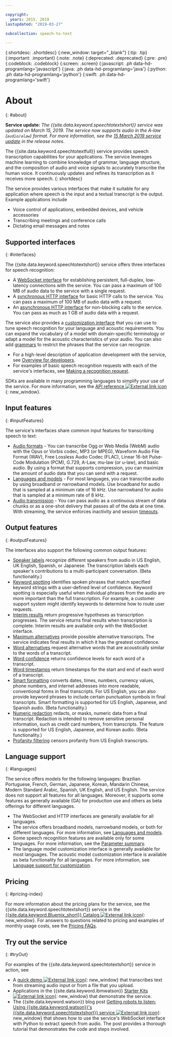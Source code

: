 ```yaml
---

copyright:
  years: 2015, 2019
lastupdated: "2019-03-27"

subcollection: speech-to-text

---
```


{:shortdesc: .shortdesc}
{:new_window: target="_blank"}
{:tip: .tip}
{:important: .important}
{:note: .note}
{:deprecated: .deprecated}
{:pre: .pre}
{:codeblock: .codeblock}
{:screen: .screen}
{:javascript: .ph data-hd-programlang='javascript'}
{:java: .ph data-hd-programlang='java'}
{:python: .ph data-hd-programlang='python'}
{:swift: .ph data-hd-programlang='swift'}

# About
{: #about}

**Service update:** *The {{site.data.keyword.speechtotextshort}} service was updated on March 15, 2019. The service now supports audio in the A-law (`audio/alaw`) format. For more information, see the [15 March 2019 service update](/docs/services/speech-to-text/release-notes.html#March2019c) in the release notes*.

The {{site.data.keyword.speechtotextfull}} service provides speech transcription capabilities for your applications. The service leverages machine learning to combine knowledge of grammar, language structure, and the composition of audio and voice signals to accurately transcribe the human voice. It continuously updates and refines its transcription as it receives more speech.
{: shortdesc}

The service provides various interfaces that make it suitable for any application where speech is the input and a textual transcript is the output. Example applications include

-   Voice control of applications, embedded devices, and vehicle accessories
-   Transcribing meetings and conference calls
-   Dictating email messages and notes

## Supported interfaces
{: #interfaces}

The {{site.data.keyword.speechtotextshort}} service offers three interfaces for speech recognition:

-   A [WebSocket interface](/docs/services/speech-to-text/websockets.html) for establishing persistent, full-duplex, low-latency connections with the service. You can pass a maximum of 100 MB of audio data to the service with a single request.
-   A [synchronous HTTP interface](/docs/services/speech-to-text/http.html) for basic HTTP calls to the service. You can pass a maximum of 100 MB of audio data with a request.
-   An [asynchronous HTTP interface](/docs/services/speech-to-text/async.html) for non-blocking calls to the service. You can pass as much as 1 GB of audio data with a request.

The service also provides a [customization interface](/docs/services/speech-to-text/custom.html) that you can use to tune speech recognition for your language and acoustic requirements. You can expand the vocabulary of a model with domain-specific terminology or adapt a model for the acoustic characteristics of your audio. You can also add [grammars](/docs/services/speech-to-text/grammar.html) to restrict the phrases that the service can recognize.

-   For a high-level description of application development with the service, see [Overview for developers](/docs/services/speech-to-text/developer-overview.html).
-   For examples of basic speech recognition requests with each of the service's interfaces, see [Making a recognition request](/docs/services/speech-to-text/basic-request.html).

SDKs are available in many programming languages to simplify your use of the service. For more information, see the [API reference ![External link icon](../../icons/launch-glyph.svg "External link icon")](https://{DomainName}/apidocs/speech-to-text){: new_window}.

## Input features
{: #inputFeatures}

The service's interfaces share common input features for transcribing speech to text:

-   [Audio formats](/docs/services/speech-to-text/audio-formats.html) - You can transcribe Ogg or Web Media (WebM) audio with the Opus or Vorbis codec, MP3 (or MPEG), Waveform Audio File Format (WAV), Free Lossless Audio Codec (FLAC), Linear 16-bit Pulse-Code Modulation (PCM), G.729, A-Law, mu-law (or u-law), and basic audio. By using a format that supports compression, you can maximize the amount of audio data that you can send with a request.
-   [Languages and models](/docs/services/speech-to-text/models.html) - For most languages, you can transcribe audio by using broadband or narrowband models. Use broadband for audio that is sampled at a minimum rate of 16 kHz. Use narrowband for audio that is sampled at a minimum rate of 8 kHz.
-   [Audio transmission](/docs/services/speech-to-text/input.html#transmission) - You can pass audio as a continuous stream of data chunks or as a one-shot delivery that passes all of the data at one time. With streaming, the service enforces inactivity and session [timeouts](/docs/services/speech-to-text/input.html#timeouts).

## Output features
{: #outputFeatures}

The interfaces also support the following common output features:

-   [Speaker labels](/docs/services/speech-to-text/output.html#speaker_labels) recognize different speakers from audio in US English, UK English, Spanish, or Japanese. The transcription labels each speaker's contributions to a multi-participant conversation. (Beta functionality.)
-   [Keyword spotting](/docs/services/speech-to-text/output.html#keyword_spotting) identifies spoken phrases that match specified keyword strings with a user-defined level of confidence. Keyword spotting is especially useful when individual phrases from the audio are more important than the full transcription. For example, a customer support system might identify keywords to determine how to route user requests.
-   [Interim results](/docs/services/speech-to-text/output.html#interim) return progressive hypotheses as transcription progresses. The service returns final results when transcription is complete. Interim results are available only with the WebSocket interface.
-   [Maximum alternatives](/docs/services/speech-to-text/output.html#max_alternatives) provide possible alternative transcripts. The service indicates final results in which it has the greatest confidence.
-   [Word alternatives](/docs/services/speech-to-text/output.html#word_alternatives) request alternative words that are acoustically similar to the words of a transcript.
-   [Word confidence](/docs/services/speech-to-text/output.html#word_confidence) returns confidence levels for each word of a transcript.
-   [Word timestamps](/docs/services/speech-to-text/output.html#word_timestamps) return timestamps for the start and end of each word of a transcript.
-   [Smart formatting](/docs/services/speech-to-text/output.html#smart_formatting) converts dates, times, numbers, currency values, phone numbers, and internet addresses into more readable, conventional forms in final transcripts. For US English, you can also provide keyword phrases to include certain punctuation symbols in final transcripts. Smart formatting is supported for US English, Japanese, and Spanish audio. (Beta functionality.)
-   [Numeric redaction](/docs/services/speech-to-text/output.html#redaction) redacts, or masks, numeric data from a final transcript. Redaction is intended to remove sensitive personal information, such as credit card numbers, from transcripts. The feature is supported for US English, Japanese, and Korean audio. (Beta functionality.)
-   [Profanity filtering](/docs/services/speech-to-text/output.html#profanity_filter) censors profanity from US English transcripts.

## Language support
{: #languages}

The service offers models for the following languages: Brazilian Portuguese, French, German, Japanese, Korean, Mandarin Chinese, Modern Standard Arabic, Spanish, UK English, and US English. The service does not support all features for all languages. Moreover, it supports some features as generally available (GA) for production use and others as beta offerings for different languages.

-   The WebSocket and HTTP interfaces are generally available for all languages.
-   The service offers broadband models, narrowband models, or both for different languages. For more information, see [Languages and models](/docs/services/speech-to-text/models.html).
-   Some speech recognition features are available only for some languages. For more information, see the [Parameter summary](/docs/services/speech-to-text/summary.html).
-   The language model customization interface is generally available for most languages. The acoustic model customization interface is available as beta functionality for all languages. For more information, see [Language support for customization](/docs/services/speech-to-text/custom.html#languageSupport).

## Pricing
{: #pricing-index}

For more information about the pricing plans for the service, see the {{site.data.keyword.speechtotextshort}} service in the [{{site.data.keyword.Bluemix_short}} Catalog ![External link icon](../../icons/launch-glyph.svg "External link icon")](https://{DomainName}/catalog/services/speech-to-text){: new_window}. For answers to questions related to pricing and examples of monthly usage costs, see the [Pricing FAQs](/docs/services/speech-to-text/faq-pricing.html).

## Try out the service
{: #tryOut}

For examples of the {{site.data.keyword.speechtotextshort}} service in action, see

-   A [quick demo ![External link icon](../../icons/launch-glyph.svg "External link icon")](https://speech-to-text-demo.ng.bluemix.net/){: new_window} that transcribes text from streaming audio input or from a file that you upload.
-   Applications in the {{site.data.keyword.ibmwatson}} [Starter Kits ![External link icon](../../icons/launch-glyph.svg "External link icon")](http://www.ibm.com/watson/developercloud/starter-kits.html){: new_window} that demonstrate the service.
-   The {{site.data.keyword.watson}} blog post [Getting robots to listen: Using {{site.data.keyword.watson}}'s {{site.data.keyword.speechtotextshort}} service ![External link icon](../../icons/launch-glyph.svg "External link icon")](https://www.ibm.com/blogs/watson/2016/07/getting-robots-listen-using-watsons-speech-text-service/){: new_window} that shows how to use the service's WebSocket interface with Python to extract speech from audio. The post provides a thorough tutorial that demonstrates the code and steps involved.

